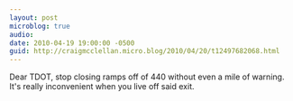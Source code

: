 ```yaml
---
layout: post
microblog: true
audio: 
date: 2010-04-19 19:00:00 -0500
guid: http://craigmcclellan.micro.blog/2010/04/20/t12497682068.html
---
```

Dear TDOT, stop closing ramps off of 440 without even a mile of warning.  It's really inconvenient when you live off said exit.
